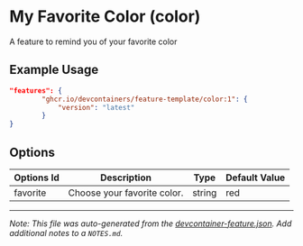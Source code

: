 # My Favorite Color (color)

A feature to remind you of your favorite color

## Example Usage

```json
"features": {
        "ghcr.io/devcontainers/feature-template/color:1": {
            "version": "latest"
        }
}
```

## Options

| Options Id | Description                 | Type   | Default Value |
| ---------- | --------------------------- | ------ | ------------- |
| favorite   | Choose your favorite color. | string | red           |

---

_Note: This file was auto-generated from the [devcontainer-feature.json](https://github.com/devcontainers/feature-template/blob/main/src/color/devcontainer-feature.json). Add additional notes to a `NOTES.md`._
